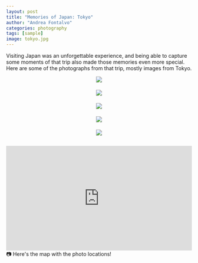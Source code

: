 ```yaml
---
layout: post
title: "Memories of Japan: Tokyo"
author: "Andrea Fontalvo"
categories: photography
tags: [sample]
image: tokyo.jpg
---
```


Visiting Japan was an unforgettable experience, and being able to capture some moments of that trip also made those memories even more special. Here are some of the photographs from that trip, mostly images from Tokyo.

<div style="display: flex; flex-direction: column; gap: 20px; align-items: center;">
  <img src="https://images.unsplash.com/photo-1747828032107-12d3a630299b?q=80&w=3174&auto=format&fit=crop&ixlib=rb-4.1.0&ixid=M3wxMjA3fDB8MHxwaG90by1wYWdlfHx8fGVufDB8fHx8fA%3D%3D" style="max-width: 100%; height: auto;" />

  <img src="https://images.unsplash.com/photo-1747828175275-4e2bfedc18c7?q=80&w=3174&auto=format&fit=crop&ixlib=rb-4.1.0&ixid=M3wxMjA3fDB8MHxwaG90by1wYWdlfHx8fGVufDB8fHx8fA%3D%3D" style="max-width: 100%; height: auto;" />

  <img src="https://images.unsplash.com/photo-1747828079947-7de9486a4a09?q=80&w=3174&auto=format&fit=crop&ixlib=rb-4.1.0&ixid=M3wxMjA3fDB8MHxwaG90by1wYWdlfHx8fGVufDB8fHx8fA%3D%3D" style="max-width: 100%; height: auto;" />

  <img src="https://images.unsplash.com/photo-1747828330928-e9cadcabf05b?q=80&w=3174&auto=format&fit=crop&ixlib=rb-4.1.0&ixid=M3wxMjA3fDB8MHxwaG90by1wYWdlfHx8fGVufDB8fHx8fA%3D%3D" style="max-width: 100%; height: auto;" />

  <img src="https://images.unsplash.com/photo-1747828660631-0d03a2b651cd?q=80&w=3174&auto=format&fit=crop&ixlib=rb-4.1.0&ixid=M3wxMjA3fDB8MHxwaG90by1wYWdlfHx8fGVufDB8fHx8fA%3D%3D" style="max-width: 100%; height: auto;" />
</div>
<div> </div>


<div style="position: relative; width: 100%; padding-bottom: 56.25%; margin-top: 2em;">
  <iframe 
    src="https://www.google.com/maps/d/u/0/embed?mid=1Dfr2ai5QRU1TxeRuuY4Vv25wV8HI1MI&ehbc=2E312F" 
    style="position: absolute; top: 0; left: 0; width: 100%; height: 100%; border: 0;" 
    allowfullscreen 
    loading="lazy">
  </iframe>
</div>
📷 Here's the map with the photo locations! 


